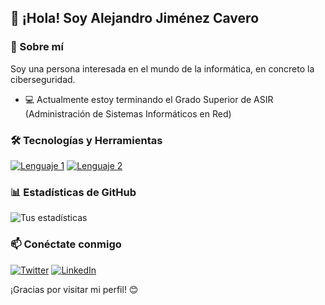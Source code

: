 ## 👋 ¡Hola! Soy Alejandro Jiménez Cavero

### 🚀 Sobre mí
Soy una persona interesada en el mundo de la informática, en concreto la ciberseguridad.

- 💻 Actualmente estoy terminando el Grado Superior de ASIR (Administración de Sistemas Informáticos en Red)

### 🛠️ Tecnologías y Herramientas
[![Lenguaje 1](https://img.shields.io/badge/-Lenguaje1-blue?style=flat&logo=lenguaje1&logoColor=white)](https://lenguaje1.com)
[![Lenguaje 2](https://img.shields.io/badge/-Lenguaje2-orange?style=flat&logo=lenguaje2&logoColor=white)](https://lenguaje2.com)

### 📊 Estadísticas de GitHub
![Tus estadísticas](https://github-readme-stats.vercel.app/api?username=TU_USUARIO&show_icons=true&theme=radical)

### 📫 Conéctate conmigo
[![Twitter](https://img.shields.io/badge/-Twitter-1DA1F2?style=flat&logo=twitter&logoColor=white)](https://twitter.com/TU_USUARIO)
[![LinkedIn](https://img.shields.io/badge/-LinkedIn-0077B5?style=flat&logo=linkedin&logoColor=white)](https://linkedin.com/in/TU_USUARIO)

¡Gracias por visitar mi perfil! 😊
